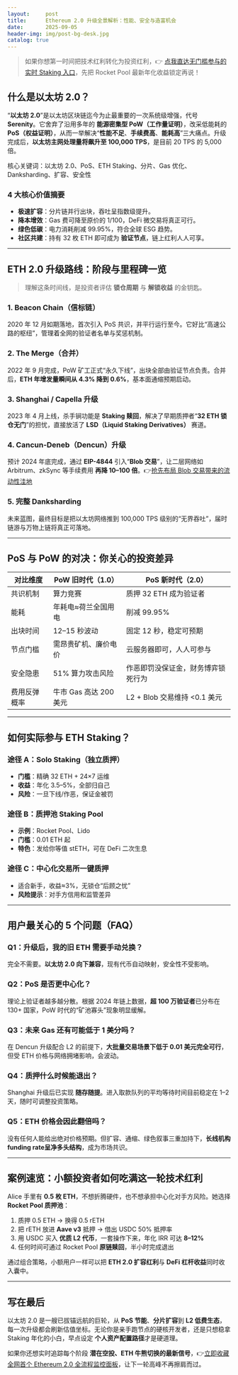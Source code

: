 ```yaml
---
layout:     post
title:      Ethereum 2.0 升级全景解析：性能、安全与造富机会
date:       2025-09-05
header-img: img/post-bg-desk.jpg
catalog: true
---
```


> 如果你想第一时间把技术红利转化为投资红利，👉 [点我直达无门槛参与的实时 Staking 入口](https://okxdog.com/)，先把 Rocket Pool 最新年化收益锁定再说！

## 什么是以太坊 2.0？
“**以太坊 2.0**”是以太坊区块链迄今为止最重要的一次系统级增强，代号 **Serenity**。它舍弃了沿用多年的 **能源密集型 PoW（工作量证明）**，改采低能耗的 **PoS（权益证明）**，从而一举解决“**性能不足**、**手续费高**、**能耗高**”三大痛点。升级完成后，**以太坊主网处理量将飙升至 100,000 TPS**，是目前 20 TPS 的 5,000 倍。

核心关键词：以太坊 2.0、PoS、ETH Staking、分片、Gas 优化、Danksharding、扩容、安全性

### 4 大核心价值摘要
- **极速扩容**：分片链并行出块，吞吐呈指数级提升。  
- **降本增效**：Gas 费可降至原价的 1/100，DeFi 微交易将真正可行。  
- **绿色低碳**：电力消耗削减 99.95%，符合全球 ESG 趋势。  
- **社区共建**：持有 32 枚 ETH 即可成为 **验证节点**，链上红利人人可享。

---

## ETH 2.0 升级路线：阶段与里程碑一览

> 理解这条时间线，是投资者评估 **锁仓周期** 与 **解锁收益** 的金钥匙。

### 1. Beacon Chain（信标链）
2020 年 12 月如期落地，首次引入 PoS 共识，并平行运行至今。它好比“高速公路的枢纽”，管理着全网的验证者名单与奖惩机制。

### 2. The Merge（合并）
2022 年 9 月完成，PoW 矿工正式“永久下线”，出块全部由验证节点负责。合并后，**ETH 年增发量瞬间从 4.3% 降到 0.6%**，基本面通缩预期启动。

### 3. Shanghai / Capella 升级
2023 年 4 月上线，杀手锏功能是 **Staking 赎回**，解决了早期质押者“**32 ETH 锁仓无门**”的担忧，直接放活了 **LSD（Liquid Staking Derivatives）** 赛道。

### 4. Cancun-Deneb（Dencun）升级
预计 2024 年底完成，通过 **EIP-4844** 引入“**Blob 交易**”，让二层网络如 Arbitrum、zkSync 等手续费用 **再降 10–100 倍**。👉[抢先布局 Blob 交易带来的流动性洼地](https://okxdog.com/)

### 5. 完整 Danksharding
未来蓝图，最终目标是把以太坊网络推到 100,000 TPS 级别的“无界吞吐”，届时链游与万物上链将真正可落地。

---

## PoS 与 PoW 的对决：你关心的投资差异

| 对比维度            | PoW 旧时代（1.0）        | PoS 新时代（2.0）             |
|---------------------|---------------------------|--------------------------------|
| 共识机制            | 算力竞赛                  | 质押 32 ETH 成为验证者         |
| 能耗                | 年耗电≈荷兰全国用电        | 削减 99.95%                    |
| 出块时间            | 12–15 秒波动              | 固定 12 秒，稳定可预期         |
| 节点门槛            | 需昂贵矿机、廉价电价       | 云服务器即可，人人可参与       |
| 安全隐患            | 51% 算力攻击风险           | 作恶即罚没保证金，财务博弈锁死行为 |
| 费用反弹概率         | 牛市 Gas 高达 200 美元     | L2 + Blob 交易维持 <0.1 美元   |

---

## 如何实际参与 ETH Staking？

### 途径 A：Solo Staking（独立质押）
- **门槛**：精确 32 ETH + 24×7 运维  
- **收益**：年化 3.5–5%，全部归自己  
- **风险**：一旦下线/作恶，保证金被罚

### 途径 B：质押池 Staking Pool
- **示例**：Rocket Pool、Lido  
- **门槛**：0.01 ETH 起  
- **特色**：发给你等值 stETH，可在 DeFi 二次生息

### 途径 C：中心化交易所一键质押
- 适合新手，收益≈3%，无锁仓“后顾之忧”  
- **风险提示**：对手方信用和监管差异

---

## 用户最关心的 5 个问题（FAQ）

### Q1：升级后，我的旧 ETH 需要手动兑换？
完全不需要。**以太坊 2.0 向下兼容**，现有代币自动映射，安全性不受影响。

### Q2：PoS 是否更中心化？
理论上验证者越多越分散。根据 2024 年链上数据，**超 100 万验证者**已分布在 130+ 国家，PoW 时代的“矿池寡头”现象明显缓解。

### Q3：未来 Gas 还有可能低于 1 美分吗？
在 Dencun 升级配合 L2 的前提下，**大批量交易场景下低于 0.01 美元完全可行**，但受 ETH 价格与网络拥堵影响，会波动。

### Q4：质押什么时候能退出？
Shanghai 升级后已实现 **随存随提**。进入取款队列的平均等待时间目前稳定在 1–2 天，随时可调整投资策略。

### Q5：ETH 价格会因此翻倍吗？
没有任何人能给出绝对价格预期。但扩容、通缩、绿色叙事三重加持下，**长线机构funding rate呈净多头结构**，成为市场共识。

---

## 案例速览：小额投资者如何吃满这一轮技术红利
Alice 手里有 **0.5 枚 ETH**，不想折腾硬件，也不想承担中心化对手方风险。她选择 **Rocket Pool 质押池**：

1. 质押 0.5 ETH → 换得 0.5 rETH  
2. 把 rETH 放进 **Aave v3** 抵押 → 借出 USDC 50% 抵押率  
3. 用 USDC 买入 **优质 L2 代币**，一套操作下来，年化 IRR 可达 **8–12%**  
4. 任何时间可通过 Rocket Pool **原链赎回**，半小时完成退出

通过组合策略，小额用户一样可以把 **ETH 2.0 扩容红利**与 **DeFi 杠杆收益**同时收入囊中。

---

## 写在最后
以太坊 2.0 是一艘已拔锚远航的巨轮，从 **PoS 节能**、**分片扩容**到 **L2 低费生态**，每一次升级都会刷新估值坐标。无论你是亲手跑节点的硬核开发者，还是只想稳拿 Staking 年化的小白，早点设定 **个人资产配置路径**才是硬道理。

如果你还想实时追踪每个阶段 **潜在空投、ETH 牛熊切换的最新信号**，👉[立即收藏全网首个 Ethereum 2.0 全流程监控面板](https://okxdog.com/)，让下一轮高峰不再擦肩而过。